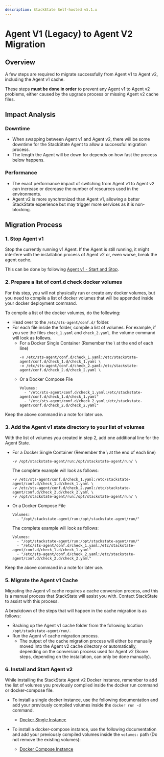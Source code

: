 ```yaml
---
description: StackState Self-hosted v5.1.x
---
```


# Agent V1 \(Legacy\) to Agent V2 Migration

## Overview

A few steps are required to migrate successfully from Agent v1 to Agent v2, including the Agent v1 cache.

These steps **must be done in order** to prevent any Agent v1 to Agent v2 problems, either caused by the upgrade process or missing Agent v2 cache files.


## Impact Analysis

### Downtime
- When swapping between Agent v1 and Agent v2, there will be some downtime for the StackState Agent to allow a successful migration process.
- The length the Agent will be down for depends on how fast the process below happens.

### Performance
- The exact performance impact of switching from Agent v1 to Agent v2 can increase or decrease the number of resources used in the environments.
- Agent v2 is more synchronized than Agent v1, allowing a better StackState experience but may trigger more services as it is non-blocking.


## Migration Process

### 1. Stop Agent v1

Stop the currently running v1 Agent. If the Agent is still running, it might interfere with the installation process of Agent v2 or, even worse, break the agent cache.

This can be done by following [Agent v1 - Start and Stop](/setup/agent/agent-v1.md#start-stop-restart-the-agent).

### 2. Prepare a list of conf.d check docker volumes

For this step, you will not physically run or create any docker volumes, but you need to compile a list of docker volumes that will be appended inside your docker deployment command.

To compile a list of the docker volumes, do the following:
- Head over to the `/etc/sts-agent/conf.d/` folder.
- For each file inside the folder, compile a list of volumes. For example, if you see the files `check_1.yaml` and `check_2.yaml`, the volume command will look as follows.
    - For a Docker Single Container (Remember the \ at the end of each line)
      ```
      -v /etc/sts-agent/conf.d/check_1.yaml:/etc/stackstate-agent/conf.d/check_1.d/check_1.yaml \
      -v /etc/sts-agent/conf.d/check_2.yaml:/etc/stackstate-agent/conf.d/check_2.d/check_2.yaml \
      ```
    - Or a Docker Compose File
      ```
      Volumes:
        - "/etc/sts-agent/conf.d/check_1.yaml:/etc/stackstate-agent/conf.d/check_1.d/check_1.yaml"
        - "/etc/sts-agent/conf.d/check_2.yaml:/etc/stackstate-agent/conf.d/check_2.d/check_2.yaml"
      ```
Keep the above command in a note for later use.

### 3. Add the Agent v1 state directory to your list of volumes

With the list of volumes you created in step 2, add one additional line for the Agent State.

- For a Docker Single Container (Remember the \ at the end of each line)
  ```
  -v /opt/stackstate-agent/run:/opt/stackstate-agent/run/ \
  ```
  The complete example will look as follows:
  ```
  -v /etc/sts-agent/conf.d/check_1.yaml:/etc/stackstate-agent/conf.d/check_1.d/check_1.yaml \
  -v /etc/sts-agent/conf.d/check_2.yaml:/etc/stackstate-agent/conf.d/check_2.d/check_2.yaml \
  -v /opt/stackstate-agent/run:/opt/stackstate-agent/run/ \
  ```

- Or a Docker Compose File
  ```
  Volumes:
    - "/opt/stackstate-agent/run:/opt/stackstate-agent/run/"
  ```
  The complete example will look as follows:
  ```
  Volumes:
    - "/opt/stackstate-agent/run:/opt/stackstate-agent/run/"
    - "/etc/sts-agent/conf.d/check_1.yaml:/etc/stackstate-agent/conf.d/check_1.d/check_1.yaml"
    - "/etc/sts-agent/conf.d/check_2.yaml:/etc/stackstate-agent/conf.d/check_2.d/check_2.yaml"
  ```

Keep the above command in a note for later use.

### 5. Migrate the Agent v1 Cache

Migrating the Agent v1 cache requires a cache conversion process, and this is a manual process that StackState will assist you with.
Contact StackState to assist with this process.

A breakdown of the steps that will happen in the cache migration is as follows:

- Backing up the Agent v1 cache folder from the following location `/opt/stackstate-agent/run/`.
- Run the Agent v1 cache migration process.
    - The output of the cache migration process will either be manually moved into the Agent v2 cache directory or automatically, depending on the conversion process used for Agent v2 (Some steps, depending on the installation, can only be done manually).

### 6. Install and Start Agent v2

While installing the StackState Agent v2 Docker instance, remember to add the list of volumes you previously compiled inside the docker run command or docker-compose file.

- To install a single docker instance, use the following documentation and add your previously compiled volumes inside the `docker run -d` command.
    - [Docker Single Instance](/setup/agent/docker.md#single-container)

- To install a docker-compose instance, use the following documentation and add your previously compiled volumes inside the `volumes:` path (Do not remove the existing volumes):
    - [Docker Compose Instance](/setup/agent/docker.md#docker-compose)

